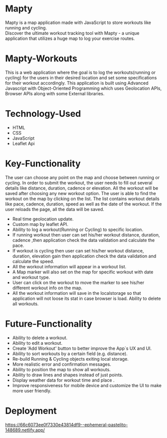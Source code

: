# Mapty
Mapty is a map application made with JavaScript to store workouts like running and cycling. <br> Discover the ultimate workout tracking tool with Mapty - a unique application that utilizes a huge map to log your exercise routes.

# Mapty-Workouts
This is a web application where the goal is to log the workouts(running or cycling) for the users in their desired location and set some specifications for their workout accordingly. This application is built using Advanced Javascript with Object-Oriented Programming which uses Geolocation APIs, Browser APIs along with some External libraries.

# Technology-Used
* HTML
* CSS
* JavaScript
* Leaflet Api

# Key-Functionality
The user can choose any point on the map and choose between running or cycling. In order to submit the workout, the user needs to fill out several details like distance, duration, cadence or elevation. All the workout will be saved after choosing any new workout option. The user is able to find the workout on the map by clicking on the list. The list contains workout details like pace, cadence, duration, speed as well as the date of the workout. If the user reloads the page, all the data will be saved.
* Real time geolocation update.
* Custom map by leaflet API.
* Ability to log a workout(Running or Cycling) to specific location.
* If running workout then user can set his/her workout distance, duration, cadence ,then application check the data validation and calculate the pace.
* If workout is cycling then user can set his/her workout distance, duration, elevation gain then application check the data validation and calculate the speed.
* All the workout information will appear in a workout list.
* A Map marker will also set on the map for specific workout with date and workout type.
* User can click on the workout to move the marker to see his/her different workout info on the map.
* All the workout information will save in the localstorage so that application will not loose its stat in case browser is load.
Ability to delete all workouts.

# Future-Functionality
* Ability to delete a workout.
* Ability to edit a workout.
* Create 'Add Workout' button to better improve the App`s UX and UI.
* Ability to sort workouts by a certain field (e.g. distance).
* Re-build Running & Cycling objects exiting local storage.
* More realistic error and confirmation messages.
* Ability to position the map to show all workouts.
* Ability to draw lines and shapes instead of just points.
* Display weather data for workout time and place .
* Improve responsiveness for mobile device and customize the UI to make more user friendly.

# Deployment
https://66c6073ee0f7330e43814df9--ephemeral-pastelito-148689.netlify.app/
